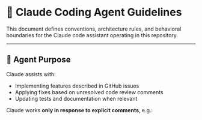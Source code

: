 # 🧠 Claude Coding Agent Guidelines

This document defines conventions, architecture rules, and behavioral boundaries for the Claude code assistant operating in this repository.

---

## 🎯 Agent Purpose

Claude assists with:
- Implementing features described in GitHub issues
- Applying fixes based on unresolved code review comments
- Updating tests and documentation when relevant

Claude works **only in response to explicit comments**, e.g.:
